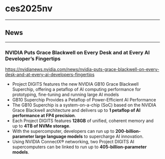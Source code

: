 # ces2025nv


---
## News

---
### NVIDIA Puts Grace Blackwell on Every Desk and at Every AI Developer’s Fingertips
https://nvidianews.nvidia.com/news/nvidia-puts-grace-blackwell-on-every-desk-and-at-every-ai-developers-fingertips
  * Project DIGITS features the new NVIDIA GB10 Grace Blackwell Superchip, offering a petaflop of AI computing performance for prototyping, fine-tuning and running large AI models
  * GB10 Superchip Provides a Petaflop of Power-Efficient AI Performance
  * The GB10 Superchip is a system-on-a-chip (SoC) based on the NVIDIA Grace Blackwell architecture and delivers up to **1 petaflop of AI performance at FP4 precision**.
  * Each Project DIGITS features **128GB** of unified, coherent memory and up to **4TB of NVMe storage**.
  * With the supercomputer, developers can run up to **200-billion-parameter large language models** to supercharge AI innovation.
  * Using NVIDIA ConnectX® networking, two Project DIGITS AI supercomputers can be linked to run up to **405-billion-parameter models**.
